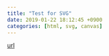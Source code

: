 ```yaml
---
title: "Test for SVG"
date: 2019-01-22 18:12:45 +0900
categories: [html, svg, canvas]
---
```





[url](http://www.mins01.com/mh/tech/read/1251)